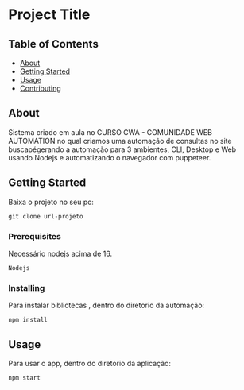 # Project Title

## Table of Contents

- [About](#about)
- [Getting Started](#getting_started)
- [Usage](#usage)
- [Contributing](../CONTRIBUTING.md)

## About <a name = "about"></a>

Sistema criado em aula no CURSO CWA - COMUNIDADE WEB AUTOMATION no qual criamos uma automação de consultas no site buscapégerando a automação para 3 ambientes, CLI, Desktop e Web usando Nodejs e automatizando o navegador com puppeteer.

## Getting Started <a name = "getting_started"></a>

Baixa o projeto no seu pc:

```
git clone url-projeto

```

### Prerequisites

Necessário nodejs acima de 16.

```
Nodejs

```

### Installing

Para instalar bibliotecas , dentro do diretorio da automação:

```
npm install

```


## Usage <a name = "usage"></a>

Para usar o app, dentro do diretorio da aplicação:

```
npm start

```
